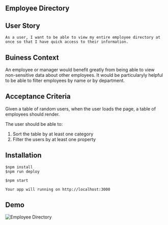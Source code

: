## Employee Directory

## User Story
```
As a user, I want to be able to view my entire employee directory at once so that I have quick access to their information.

```

## Buiness Context

An employee or manager would benefit greatly from being able to view non-sensitive data about other employees. It would be particularyly helpful to be able to filter employees by name or by department. 

## Acceptance Criteria

Given a table of random users, when the user loads the page, a table of employees should render.

The user should be able to:

1. Sort the table by at least one category
2. Filter the users by at least one property

## Installation

```
$npm install
$npm run deploy

$npm start

Your app will running on http://localhost:3000

```

## Demo
![Employee Directory](demo.jpeg)

